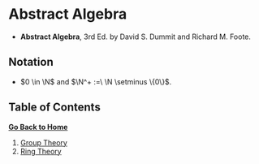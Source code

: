 # Abstract Algebra

* **Abstract Algebra**, 3rd Ed. by David S. Dummit and Richard M. Foote.

## Notation

* $0 \in \N$ and $\N^+ :=\ \N \setminus \{0\}$.

## Table of Contents

[**Go Back to Home**](../../README.md)

1. [Group Theory](./01-group-theory/00-index.md)
1. [Ring Theory](./01-group-theory/00-index.md)
